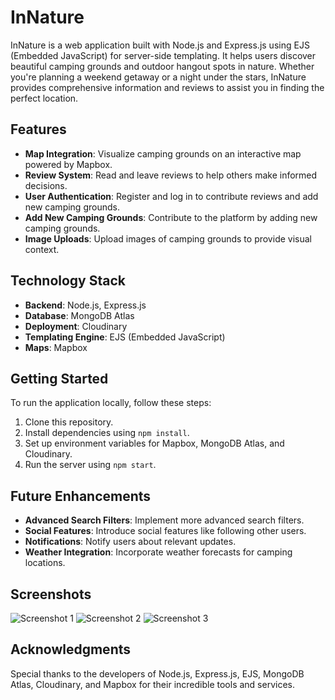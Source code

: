 # InNature

InNature is a web application built with Node.js and Express.js using EJS (Embedded JavaScript) for server-side templating. It helps users discover beautiful camping grounds and outdoor hangout spots in nature. Whether you're planning a weekend getaway or a night under the stars, InNature provides comprehensive information and reviews to assist you in finding the perfect location.

## Features

- **Map Integration**: Visualize camping grounds on an interactive map powered by Mapbox.
- **Review System**: Read and leave reviews to help others make informed decisions.
- **User Authentication**: Register and log in to contribute reviews and add new camping grounds.
- **Add New Camping Grounds**: Contribute to the platform by adding new camping grounds.
- **Image Uploads**: Upload images of camping grounds to provide visual context.

## Technology Stack

- **Backend**: Node.js, Express.js
- **Database**: MongoDB Atlas
- **Deployment**: Cloudinary
- **Templating Engine**: EJS (Embedded JavaScript)
- **Maps**: Mapbox

## Getting Started

To run the application locally, follow these steps:

1. Clone this repository.
2. Install dependencies using `npm install`.
3. Set up environment variables for Mapbox, MongoDB Atlas, and Cloudinary.
4. Run the server using `npm start`.

## Future Enhancements

- **Advanced Search Filters**: Implement more advanced search filters.
- **Social Features**: Introduce social features like following other users.
- **Notifications**: Notify users about relevant updates.
- **Weather Integration**: Incorporate weather forecasts for camping locations.

## Screenshots

![Screenshot 1](https://res.cloudinary.com/dbpuucwtw/image/upload/v1712385537/home_innature_e4mbax.png)
![Screenshot 2](https://res.cloudinary.com/dbpuucwtw/image/upload/v1712385499/reviews_pywn44.png)
![Screenshot 3](https://res.cloudinary.com/dbpuucwtw/image/upload/v1712385466/campgrounds_siq49k.png)


## Acknowledgments

Special thanks to the developers of Node.js, Express.js, EJS, MongoDB Atlas, Cloudinary, and Mapbox for their incredible tools and services.
